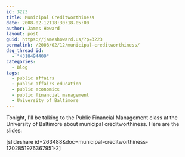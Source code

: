 ```yaml
---
id: 3223
title: Municipal Creditworthiness
date: 2008-02-12T18:30:18-05:00
author: James Howard
layout: post
guid: https://jameshoward.us/?p=3223
permalink: /2008/02/12/municipal-creditworthiness/
dsq_thread_id:
  - "4318494409"
categories:
  - Blog
tags:
  - public affairs
  - public affairs education
  - public economics
  - public financial management
  - University of Baltimore
---
```

Tonight, I'll be talking to the Public Financial Management class at the University of Baltimore about municipal creditworthiness.  Here are the slides:

[slideshare id=263488&doc=municipal-creditworthiness-1202851976367951-2]
